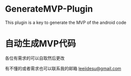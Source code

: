 # GenerateMVP-Plugin
This plugin is a key to generate the MVP of the android code

# 自动生成MVP代码

各位有需求的可以自取然后更改

有不懂的或者需求也可以联系我的邮箱 [leeiidesu@gmail.com](leeiidesu@gmail.com)



